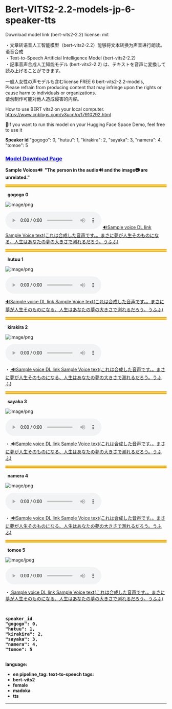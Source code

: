 # Bert-VITS2-2.2-models-jp-6-speaker-tts
Download model link (bert-vits2-2.2)
license: mit

・文章转语音人工智能模型（bert-vits2-2.2）能够将文本转换为声音进行朗读。语音合成<br>
・Text-to-Speech Artificial Intelligence Model (bert-vits2-2.2)　<br>
・記事音声合成人工知能モデル (bert-vits2-2.2) は、テキストを音声に変換して読み上げることができます。<br>


一般人女性の声モデルも含むlicense FREE 6 bert-vits2-2.2-models,<br>
Please refrain from producing content that may infringe upon the rights or cause harm to individuals or organizations.<br>
请勿制作可能对他人造成侵害的内容。<br>

How to use BERT vits2 on your local computer.
<a href="https://www.cnblogs.com/v3ucn/p/17910292.html" target="_blank">https://www.cnblogs.com/v3ucn/p/17910292.html</a>

🤗If you want to run this model on your Hugging Face Space Demo, feel free to use it

<b>
  Speaker id
</b>
"gogogo": 0,
"hutuu": 1,
"kirakira": 2,
"sayaka": 3,
"namera": 4,
"tomoe": 5
<br>

<h3><a href="https://huggingface.co/Mofa-Xingche/bert-vits2-2.2-models-jp-6-speaker-tts/tree/main"><font color="blue">Model Download Page</font></a></h3>

<b>Sample Voices🔊  &nbsp;"The person in the audio🔊 and the image📷 are unrelated."</b>
<hr style="border-top: 8px double orange;background-color: rgb(232, 243, 131);">






<b>&nbsp;&nbsp;gogogo  0</b><br>

![image/png](https://cdn-uploads.huggingface.co/production/uploads/64cc8ece0bf3949c692e00c8/-3p7veiROnpO28_0Mqvj4.png)

<audio controls src="https://cdn-uploads.huggingface.co/production/uploads/64cc8ece0bf3949c692e00c8/JF1dLceolXuuZyyXghNR5.wav"></audio>
<a href="https://huggingface.co/Mofa-Xingche/bert-vits2-2.2-models-jp-6-speaker-tts/resolve/main/SampleVoice_0_gogogo.wav?download=true">
🔊Sample voice DL link  Sample Voice text(これは合成した音声です。。まさに夢が人生そのものになる、人生はあなたの夢の大きさで測れるだろう。うふふ)
</a>



<hr style="border-top: 8px double orange;background-color: rgb(232, 243, 131);">






<b>&nbsp;&nbsp;hutuu 1</b><br>

![image/png](https://cdn-uploads.huggingface.co/production/uploads/64cc8ece0bf3949c692e00c8/8dCSkqEr5pIYdjvfjxwuE.png)

<audio controls src="https://cdn-uploads.huggingface.co/production/uploads/64cc8ece0bf3949c692e00c8/UlywE5LzSsEuzlt93blRh.wav"></audio>

<a href="https://huggingface.co/Mofa-Xingche/bert-vits2-2.2-models-jp-6-speaker-tts/resolve/main/SampleVoice_1_hutuu.wav?download=true">
🔊Sample voice DL link  Sample Voice text(これは合成した音声です。。まさに夢が人生そのものになる、人生はあなたの夢の大きさで測れるだろう。うふふ)
</a>





<hr style="border-top: 8px double orange;background-color: rgb(230, 230, 150);">






<b>&nbsp;&nbsp;kirakira 2</b><br>

![image/png](https://cdn-uploads.huggingface.co/production/uploads/64cc8ece0bf3949c692e00c8/Z1kHYriCUBSZsaKqwEQSK.png)

<audio controls src="https://cdn-uploads.huggingface.co/production/uploads/64cc8ece0bf3949c692e00c8/T-nVvjhb_5UVXVFJUORYa.wav"></audio>

・<a href="https://huggingface.co/Mofa-Xingche/bert-vits2-2.2-models-jp-6-speaker-tts/resolve/main/SampleVoice_2_kirakira.wav?download=true">
🔊Sample voice DL link  Sample Voice text(これは合成した音声です。。まさに夢が人生そのものになる、人生はあなたの夢の大きさで測れるだろう。うふふ)
</a>





<hr style="border-top: 8px double orange;background-color: rgb(230, 230, 150);">






<b>&nbsp;&nbsp;sayaka 3</b><br>

![image/png](https://cdn-uploads.huggingface.co/production/uploads/64cc8ece0bf3949c692e00c8/uNgyUkJWGVgkRSo0pSM_F.png)

<audio controls src="https://cdn-uploads.huggingface.co/production/uploads/64cc8ece0bf3949c692e00c8/e0mjdcLzubuhZ5u_6ogBh.wav"></audio>

・<a href="https://huggingface.co/Mofa-Xingche/bert-vits2-2.2-models-jp-6-speaker-tts/resolve/main/SampleVoice_3_sayaka.wav?download=true">
🔊Sample voice DL link  Sample Voice text(これは合成した音声です。。まさに夢が人生そのものになる、人生はあなたの夢の大きさで測れるだろう。うふふ)
</a>





<hr style="border-top: 8px double orange;background-color: rgb(230, 230, 150);">






<b>&nbsp;&nbsp;namera 4</b><br>

![image/png](https://cdn-uploads.huggingface.co/production/uploads/64cc8ece0bf3949c692e00c8/fjiY4mAUAMTCHDlSbMdcA.png)

<audio controls src="https://cdn-uploads.huggingface.co/production/uploads/64cc8ece0bf3949c692e00c8/qV7pOLmTfpRtAQm2nLxhZ.wav"></audio>

・<a href="https://huggingface.co/Mofa-Xingche/bert-vits2-2.2-models-jp-6-speaker-tts/resolve/main/SampleVoice_4_namera.wav?download=true">
🔊Sample voice DL link  Sample Voice text(これは合成した音声です。。まさに夢が人生そのものになる、人生はあなたの夢の大きさで測れるだろう。うふふ)
</a>





<hr style="border-top: 8px double orange;background-color: rgb(230, 230, 150);">






<b>&nbsp;&nbsp;tomoe 5</b><br>

![image/jpeg](https://cdn-uploads.huggingface.co/production/uploads/64cc8ece0bf3949c692e00c8/nlaKyCuc3lVckLrQO7Qq4.jpeg)

<audio controls src="https://cdn-uploads.huggingface.co/production/uploads/64cc8ece0bf3949c692e00c8/43MUkWg_WlBEtHpJR658C.wav"></audio>

・<a href="https://huggingface.co/Mofa-Xingche/bert-vits2-2.2-models-jp-6-speaker-tts/resolve/main/SampleVoice_5_tomoe.wav?download=true">
Sample voice DL link  Sample Voice text(これは合成した音声です。。まさに夢が人生そのものになる、人生はあなたの夢の大きさで測れるだろう。うふふ)
</a>

<b><br>



<pre>
speaker_id
"gogogo": 0,
"hutuu": 1,
"kirakira": 2,
"sayaka": 3,
"namera": 4,
"tomoe": 5

</pre>
language:
- en
pipeline_tag: text-to-speech
tags:
- bert-vits2
- female
- madoka
- tts
---
